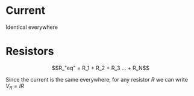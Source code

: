 # Current
Identical everywhere

# Resistors
$$R_"eq" = R_1 + R_2 + R_3 ... + R_N$$

Since the current is the same everywhere, for any resistor $R$ we can write $V_R = I R$ 